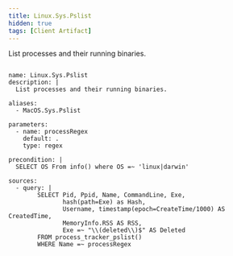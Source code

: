 ```yaml
---
title: Linux.Sys.Pslist
hidden: true
tags: [Client Artifact]
---
```


List processes and their running binaries.


<pre><code class="language-yaml">
name: Linux.Sys.Pslist
description: |
  List processes and their running binaries.

aliases:
  - MacOS.Sys.Pslist

parameters:
  - name: processRegex
    default: .
    type: regex

precondition: |
  SELECT OS From info() where OS =~ 'linux|darwin'

sources:
  - query: |
        SELECT Pid, Ppid, Name, CommandLine, Exe,
               hash(path=Exe) as Hash,
               Username, timestamp(epoch=CreateTime/1000) AS CreatedTime,
               MemoryInfo.RSS AS RSS,
               Exe =~ "\\(deleted\\)$" AS Deleted
        FROM process_tracker_pslist()
        WHERE Name =~ processRegex

</code></pre>

